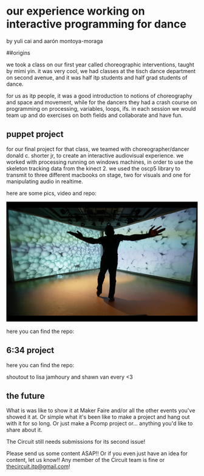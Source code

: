 # our experience working on interactive programming for dance
by yuli cai and aarón montoya-moraga

##origins

we took a class on our first year called choreographic interventions, taught
by mimi yin. it was very cool, we had classes at the tisch dance department
on second avenue, and it was half itp students and half grad students of dance.

for us as itp people, it was a good introduction to notions of choreography and space and movement, while for the dancers they had a crash course on programming on processing, variables, loops, ifs. in each session we would team up and do exercises on both fields and collaborate and have fun.

## puppet project

for our final project for that class, we teamed with choreographer/dancer donald c. shorter jr, to create an interactive audiovisual experience. we worked with processing running on windows machines, in order to use the skeleton tracking data from the kinect 2. we used the oscp5 library to transmit to three different macbooks on stage, two for visuals and one for manipulating audio in realtime.

here are some pics, video and repo:

![puppet01](https://github.com/aamontoya89/project_634_dance/raw/gh-pages/pics/puppet1.jpg "Logo Title Text 1")

here you can find the repo:


## 6:34 project

here you can find the repo:

shoutout to lisa jamhoury and shawn van every <3

## the future




What is was like to show it at Maker Faire and/or all the other events you've showed it at. Or simple what it's been like to make a project and hang out with it for so long. Or just make a Pcomp project or... anything you'd like to share about it.

The Circuit still needs submissions for its second issue!

Please send us some content ASAP!! Or if you even just have an idea for content, let us know!! Any member of the Circuit team is fine or thecircuit.itp@gmail.com!
